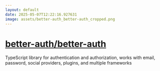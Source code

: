 ```yaml
---
layout: default
date: 2025-05-07T12:22:16.927631
image: assets/better-auth_better-auth_cropped.png
---
```


# [better-auth/better-auth](https://github.com/better-auth/better-auth)

TypeScript library for authentication and authorization, works with email, password, social providers, plugins, and multiple frameworks
